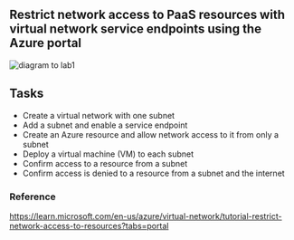 ## Restrict network access to PaaS resources with virtual network service endpoints using the Azure portal

![diagram to lab1](https://learn.microsoft.com/en-us/azure/virtual-network/media/tutorial-connect-virtual-networks-portal/resources-diagram.png#lightbox)
## Tasks
- Create a virtual network with one subnet
- Add a subnet and enable a service endpoint
- Create an Azure resource and allow network access to it from only a subnet
- Deploy a virtual machine (VM) to each subnet
- Confirm access to a resource from a subnet
- Confirm access is denied to a resource from a subnet and the internet





### Reference 
https://learn.microsoft.com/en-us/azure/virtual-network/tutorial-restrict-network-access-to-resources?tabs=portal


